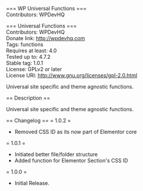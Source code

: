 === WP Universal Functions ===   
Contributors: WPDevHQ

=== Universal Functions ===   
Contributors: WPDevHQ   
Donate link: http://wpdevhq.com   
Tags: functions   
Requires at least: 4.0   
Tested up to: 4.7.2   
Stable tag: 1.0.1   
License: GPLv2 or later   
License URI: http://www.gnu.org/licenses/gpl-2.0.html   

Universal site specific and theme agnostic functions.   

== Description ==   

Universal site specific and theme agnostic functions.   

== Changelog == 
= 1.0.2 =
* Removed CSS ID as its now part of Elementor core

= 1.0.1 =   
* Initiated better file/folder structure   
* Added function for Elementor Section's CSS ID   

= 1.0.0 =   
* Initial Release.   
